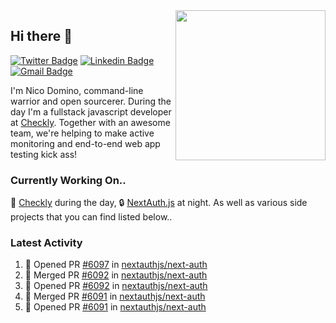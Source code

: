 <img align="right" src="https://user-images.githubusercontent.com/7415984/172472491-91b16eac-fa22-4ecf-92df-d687139fd1f9.gif" width="240" />

## Hi there 👋

[![Twitter Badge](https://img.shields.io/badge/-@ndom91-1ca0f1?style=flat-square&labelColor=1ca0f1&logo=twitter&logoColor=white&link=https://twitter.com/ndom91)](https://twitter.com/ndom91) [![Linkedin Badge](https://img.shields.io/badge/-ndom91-blue?style=flat-square&logo=Linkedin&logoColor=white&link=https://www.linkedin.com/in/ndom91/)](https://www.linkedin.com/in/ndom91/) [![Gmail Badge](https://img.shields.io/badge/-yo@ndo.dev-c14438?style=flat-square&logo=mail.ru&logoColor=white&link=mailto:yo@ndo.dev)](mailto:yo@ndo.dev)

I'm Nico Domino, command-line warrior and open sourcerer. During the day I'm a fullstack javascript developer at [Checkly](https://checklyhq.com). Together with an awesome team, we're helping to make active monitoring and end-to-end web app testing kick ass!

### Currently Working On..

🦝 [Checkly](https://checklyhq.com) during the day, 🔒 [NextAuth.js](https://github.com/nextauthjs/next-auth) at night. As well as various side projects that you can find listed below..

<!--START_SECTION_PROFILE_VIEWS:readme-info-->
<!--END_SECTION_PROFILE_VIEWS:readme-info-->

<!--START_SECTION_DAILY_COMMIT:readme-info-->
<!--END_SECTION_DAILY_COMMIT:readme-info-->

<!--START_SECTION_WEEKLY_COMMIT:readme-info-->
<!--END_SECTION_WEEKLY_COMMIT:readme-info-->

### Latest Activity

<!--START_SECTION:activity-->
1. 💪 Opened PR [#6097](https://github.com/nextauthjs/next-auth/pull/6097) in [nextauthjs/next-auth](https://github.com/nextauthjs/next-auth)
2. 🎉 Merged PR [#6092](https://github.com/nextauthjs/next-auth/pull/6092) in [nextauthjs/next-auth](https://github.com/nextauthjs/next-auth)
3. 💪 Opened PR [#6092](https://github.com/nextauthjs/next-auth/pull/6092) in [nextauthjs/next-auth](https://github.com/nextauthjs/next-auth)
4. 🎉 Merged PR [#6091](https://github.com/nextauthjs/next-auth/pull/6091) in [nextauthjs/next-auth](https://github.com/nextauthjs/next-auth)
5. 💪 Opened PR [#6091](https://github.com/nextauthjs/next-auth/pull/6091) in [nextauthjs/next-auth](https://github.com/nextauthjs/next-auth)
<!--END_SECTION:activity-->
